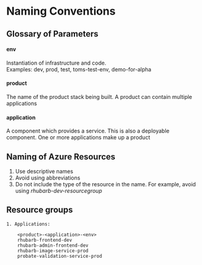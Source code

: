 # Naming Conventions

## Glossary of Parameters 

#### env  
Instantiation of  infrastructure and code.  
		Examples: dev, prod, test, toms-test-env, demo-for-alpha

#### product
The name of the product stack being built. A product can contain multiple applications

#### application
A component which provides a service. This is also a deployable component. One or more applications make up a product

## Naming of Azure Resources

1.  Use descriptive names
2.  Avoid using abbreviations
3.  Do not include the type of the resource in the name. For example, avoid using *rhubarb-dev-resourcegroup*

## Resource groups 
	1. Applications:            

```  
    <product>-<application>-<env>
    rhubarb-frontend-dev
    rhubarb-admin-frontend-dev
    rhubarb-image-service-prod
    probate-validation-service-prod
```       



